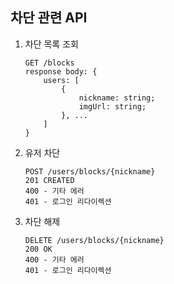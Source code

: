 ## 차단 관련 API
1. 차단 목록 조회
    ```tsx
    GET /blocks
    response body: {
        users: [
            {
                nickname: string;
                imgUrl: string;
            }, ...
        ]
    }
    ```
2. 유저 차단
    ```tsx
    POST /users/blocks/{nickname}
    201 CREATED
    400 - 기타 에러
    401 - 로그인 리다이렉션
    ```
3. 차단 해제
    ```tsx
    DELETE /users/blocks/{nickname}
    200 OK
    400 - 기타 에러
    401 - 로그인 리다이렉션
    ```
